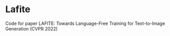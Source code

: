 # Lafite
Code for paper LAFITE: Towards Language-Free Training for Text-to-Image Generation (CVPR 2022)
